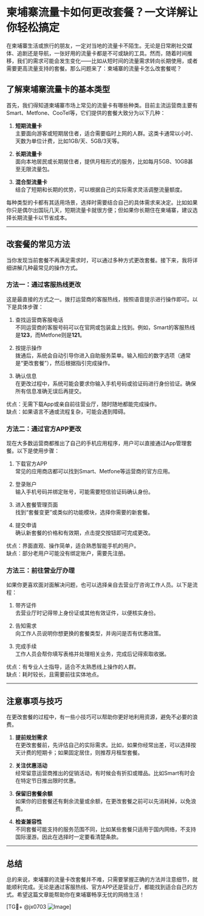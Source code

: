 # 柬埔寨流量卡如何更改套餐？一文详解让你轻松搞定

在柬埔寨生活或旅行的朋友，一定对当地的流量卡不陌生。无论是日常刷社交媒体、追剧还是导航，一张好用的流量卡都是不可或缺的工具。然而，随着时间推移，我们的需求可能会发生变化——比如从短时间的流量需求转向长期使用，或者需要更高流量支持的套餐。那么问题来了：柬埔寨的流量卡怎么改套餐呢？

## 了解柬埔寨流量卡的基本类型

首先，我们得知道柬埔寨市场上常见的流量卡有哪些种类。目前主流运营商主要有Smart、Metfone、CooTel等，它们提供的套餐大致分为以下几种：

1. **短期流量卡**  
   主要面向游客或短期居住者，适合需要临时上网的人群。这类卡通常以小时、天数为单位计费，比如1GB/天、5GB/3天等。

2. **长期流量卡**  
   面向本地居民或长期居住者，提供月租形式的服务，比如每月5GB、10GB甚至无限流量包。

3. **混合型流量卡**  
   结合了短期和长期的优势，可以根据自己的实际需求灵活调整流量额度。

每种类型的卡都有其适用场景，选择时需要结合自己的具体需求来决定。比如如果你只是偶尔出国玩几天，短期流量卡就很方便；但如果你长期住在柬埔寨，建议选择长期流量卡以节省成本。

---

## 改套餐的常见方法

当你发现当前套餐不再满足需求时，可以通过多种方式更改套餐。接下来，我将详细讲解几种最常见的操作方式。

### 方法一：通过客服热线更改

这是最直接的方式之一。拨打运营商的客服热线，按照语音提示进行操作即可。以下是具体步骤：

1. 查找运营商客服电话  
   不同运营商的客服号码可以在官网或包装盒上找到。例如，Smart的客服热线是**123**，而Metfone则是**121**。

2. 按提示操作  
   拨通后，系统会自动引导你进入自助服务菜单。输入相应的数字选项（通常是“更改套餐”），然后根据指引完成操作。

3. 确认信息  
   在更改过程中，系统可能会要求你输入手机号码或验证码进行身份验证。确保所有信息准确无误后再提交。

优点：无需下载App或亲自前往营业厅，随时随地都能完成操作。  
缺点：如果语言不通或流程复杂，可能会遇到障碍。

### 方法二：通过官方APP更改

现在大多数运营商都推出了自己的手机应用程序，用户可以直接通过App管理套餐。以下是使用步骤：

1. 下载官方APP  
   常见的应用商店都可以找到Smart、Metfone等运营商的官方应用。

2. 登录账户  
   输入手机号码并绑定账号，可能需要短信验证码确认身份。

3. 进入套餐管理页面  
   找到“套餐变更”或类似的功能模块，选择你需要的新套餐。

4. 提交申请  
   确认新套餐的价格和有效期，点击提交按钮即可完成更改。

优点：界面直观、操作简单，适合熟悉智能手机的用户。  
缺点：部分老用户可能没有绑定账户，需要先注册。

### 方法三：前往营业厅办理

如果你更喜欢面对面解决问题，也可以选择亲自去营业厅咨询工作人员。以下是流程：

1. 带齐证件  
   去营业厅时记得带上身份证或其他有效证件，以便核实身份。

2. 告知需求  
   向工作人员说明你想更换的套餐类型，并询问是否有优惠政策。

3. 完成手续  
   工作人员会帮你填写表格并处理相关业务，完成后记得索取收据。

优点：有专业人士指导，适合不太熟悉线上操作的人群。  
缺点：耗时较长，且需要前往实体地点。

---

## 注意事项与技巧

在更改套餐的过程中，有一些小技巧可以帮助你更好地利用资源，避免不必要的浪费。

1. **提前规划需求**  
   在更改套餐前，先评估自己的实际需求。比如，如果你经常出差，可以选择按天计费的短期卡；如果固定居住，则推荐月租型套餐。

2. **关注优惠活动**  
   经常留意运营商推出的促销活动，有时候会有折扣或赠品。比如Smart有时会在特定节日推出限时优惠。

3. **保留旧套餐余额**  
   如果你的旧套餐还有剩余流量或余额，在更改套餐之前可以先消耗掉，以免浪费。

4. **检查兼容性**  
   不同套餐可能支持的服务范围不同，比如某些套餐只适用于国内网络，不支持国际漫游。因此在选择时一定要看清楚条款。

---

## 总结

总的来说，柬埔寨的流量卡改套餐并不难，只需要掌握正确的方法并注意细节，就能顺利完成。无论是通过客服热线、官方APP还是营业厅，都能找到适合自己的方式。希望这篇文章能帮助你在柬埔寨畅享无忧的网络生活！

[TG💪+ @jx0703 ![Image](https://github.com/user-attachments/assets/dbca1d08-cadb-493c-b0ec-ad6f7a83f270)]